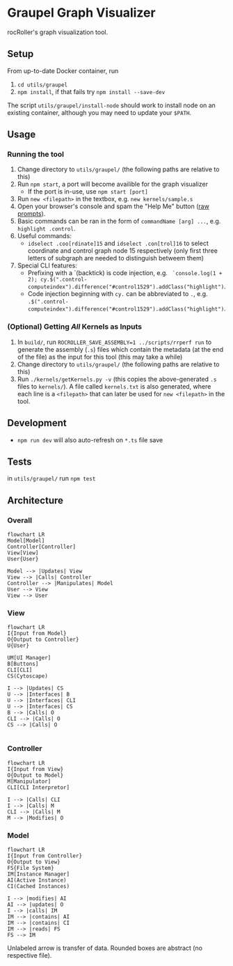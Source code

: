 # Graupel Graph Visualizer

rocRoller's graph visualization tool.

## Setup

From up-to-date Docker container, run

1. `cd utils/graupel`
1. `npm install`, if that fails try `npm install --save-dev`

The script `utils/graupel/install-node` should work to install node on an existing container, although you may need to update your `$PATH`.

## Usage

### Running the tool

1. Change directory to `utils/graupel/` (the following paths are relative to this)
2. Run `npm start`, a port will become availible for the graph visualizer
   - If the port is in-use, use `npm start [port]`
3. Run `new <filepath>` in the textbox, e.g. `new kernels/sample.s`
4. Open your browser's console and spam the "Help Me" button ([raw prompts](src/controller/specialManipulators/help.ts)).
5. Basic commands can be ran in the form of `commandName [arg] ...`, e.g. `highlight .control`.
6. Useful commands:
   - `idselect .coo[rdinate]15` and `idselect .con[trol]16` to select coordinate and control graph node 15 respectively (only first three letters of subgraph are needed to distinguish betweem them)
7. Special CLI features:
   - Prefixing with a \`(backtick) is code injection, e.g. `` `console.log(1 + 2); cy.$(".control-computeindex").difference("#control1529").addClass("highlight")``.
   - Code injection beginning with `cy.` can be abbreviated to `.`, e.g. `.$(".control-computeindex").difference("#control1529").addClass("highlight")`.

### (Optional) Getting *All* Kernels as Inputs

1. In `build/`, run `ROCROLLER_SAVE_ASSEMBLY=1 ../scripts/rrperf run` to generate the assembly (`.s`) files which contain the metadata (at the end of the file) as the input for this tool (this may take a while)
1. Change directory to `utils/graupel/` (the following paths are relative to this)
1. Run `./kernels/getKernels.py -v` (this copies the above-generated `.s` files to `kernels/`). A file called `kernels.txt` is also generated, where each line is a `<filepath>` that can later be used for `new <filepath>` in the tool.

## Development

- `npm run dev` will also auto-refresh on `*.ts` file save

## Tests

in `utils/graupel/` run `npm test`

## Architecture

### Overall

```mermaid
flowchart LR
Model[Model]
Controller[Controller]
View[View]
User{User}

Model --> |Updates| View
View --> |Calls| Controller
Controller --> |Manipulates| Model
User --> View
View --> User
```

### View

```mermaid
flowchart LR
I{Input from Model}
O{Output to Controller}
U{User}

UM[UI Manager]
B[Buttons]
CLI[CLI]
CS(Cytoscape)

I --> |Updates| CS
U --> |Interfaces| B
U --> |Interfaces| CLI
U --> |Interfaces| CS
B --> |Calls| O
CLI --> |Calls| O
CS --> |Calls| O


```

### Controller

```mermaid
flowchart LR
I{Input from View}
O{Output to Model}
M[Manipulator]
CLI[CLI Interpretor]

I --> |Calls| CLI
I --> |Calls| M
CLI --> |Calls| M
M --> |Modifies| O
```

### Model

```mermaid
flowchart LR
I{Input from Controller}
O{Output to View}
FS{File System}
IM[Instance Manager]
AI(Active Instance)
CI(Cached Instances)

I --> |modifies| AI
AI --> |updates| O
I --> |calls| IM
IM --> |contains| AI
IM --> |contains| CI
IM --> |reads| FS
FS --> IM

```

Unlabeled arrow is transfer of data.
Rounded boxes are abstract (no respective file).
